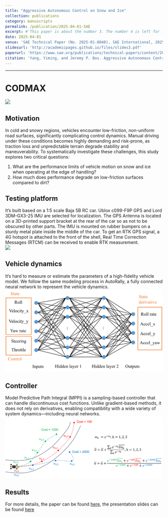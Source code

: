 ```yaml
---
title: "Aggressive Autonomous Control on Snow and Ice"
collection: publications
category: manuscripts
permalink: /publication/2025-04-01-SAE
excerpt: #'This paper is about the number 3. The number 4 is left for future work.'
date: 2025-04-01
venue: 'SAE Technical Paper (No. 2025-01-8040), SAE International, 2025.'
slidesurl: 'http://academicpages.github.io/files/slides3.pdf'
paperurl: 'https://www.sae.org/publications/technical-papers/content/2025-01-8040/'
citation: 'Yang, Yiming, and Jeremy P. Bos. Aggressive Autonomous Control on Snow and Ice. No. 2025-01-8040. SAE Technical Paper, 2025.'
---
```


---
# CODMAX #

  <img src="/images/publication_2025_SAE/running_on_dirt.gif" style="margin-left: 0px;" width="520" /> 

## Motivation ##

In cold and snowy regions, vehicles encounter low-friction, non-uniform road surfaces, significantly complicating control dynamics. Manual driving under these conditions becomes highly demanding and risk-prone, as traction loss and unpredictable terrain degrade stability and maneuverability. To systematically investigate these challenges, this study explores two critical questions:  
1. What are the performance limits of vehicle motion on snow and ice when operating at the edge of handling?  
2. How much does performance degrade on low-friction surfaces compared to dirt?  

## Testing platform ##

It’s built based on a 1:5 scale Baja 5B RC car. Ublox c099-F9P GPS and Lord 3DM-GX3-25 IMU are selected for localization. The GPS Antenna is located on a 3D-printed support bracket at the rear of the car so as not to be obscured by other parts. The IMU is mounted on rubber bumpers on a sturdy metal plate inside the middle of the car. To get an RTK GPS signal, a 4G hotspot is attached to the front of the shell, Real Time Correction Messages (RTCM) can be received to enable RTK measurement.  
    <img src="/images/publication_2025_SAE/Test_platform.png" style="margin-left: 0px;" width="520" /> 

## Vehicle dynamics ##

It’s hard to measure or estimate the parameters of a high-fidelity vehicle model. We follow the same modeling process in AutoRally, a fully connected neural network to represent the vehicle dynamics.  
    <img src="/images/publication_2025_SAE/Neural_network2.png" style="margin-left: 0px;" width="520" /> 

## Controller ##

Model Predictive Path Integral (MPPI) is a sampling-based controller that can handle discontinuous cost functions. Unlike gradient-based methods, it does not rely on derivatives, enabling compatibility with a wide variety of system dynamics—including neural networks.  
    <img src="/images/publication_2025_SAE/mppi_controller.png" style="margin-left: 0px;" width="820" /> 

## Results ##

For more details, the paper can be found [here](https://www.sae.org/publications/technical-papers/content/2025-01-8040/), the presentation slides can be found [here]()
